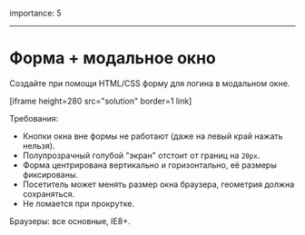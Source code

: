 importance: 5

---

# Форма + модальное окно

Создайте при помощи HTML/CSS форму для логина в модальном окне.

[iframe height=280 src="solution" border=1 link]

Требования:

- Кнопки окна вне формы не работают (даже на левый край нажать нельзя).
- Полупрозрачный голубой "экран" отстоит от границ на `20px`.
- Форма центрирована вертикально и горизонтально, её размеры фиксированы.
- Посетитель может менять размер окна браузера, геометрия должна сохраняться.
- Не ломается при прокрутке.

Браузеры: все основные, IE8+.

